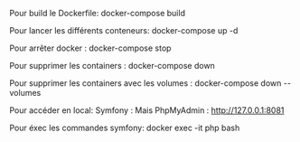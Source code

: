 Pour build le Dockerfile:
docker-compose build

Pour lancer les différents conteneurs: 
docker-compose up -d

Pour arrêter docker :
docker-compose stop

Pour supprimer les containers :
docker-compose down


Pour supprimer les containers avec les volumes :
docker-compose down --volumes

Pour accéder en local:
Symfony : Mais
PhpMyAdmin : http://127.0.0.1:8081

Pour éxec les commandes symfony:
docker exec -it php bash